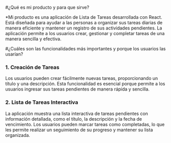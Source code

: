 #¿Qué es mi producto y para que sirve?

*Mi producto es una aplicación de Lista de Tareas desarrollada con React. Está diseñada para ayudar a las personas a organizar sus tareas diarias de manera eficiente y mantener un registro de sus actividades pendientes. La aplicación permite a los usuarios crear, gestionar y completar tareas de una manera sencilla y efectiva.

#¿Cuáles son las funcionalidades más importantes y porque los usuarios las usarían?

### 1. Creación de Tareas
Los usuarios pueden crear fácilmente nuevas tareas, proporcionando un título y una descripción. Esta funcionalidad es esencial porque permite a los usuarios ingresar sus tareas pendientes de manera rápida y sencilla.

### 2. Lista de Tareas Interactiva
La aplicación muestra una lista interactiva de tareas pendientes con información detallada, como el título, la descripción y la fecha de vencimiento. Los usuarios pueden marcar tareas como completadas, lo que les permite realizar un seguimiento de su progreso y mantener su lista organizada.



